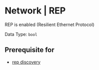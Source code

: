 # Network | REP

REP is enabled (Resilient Ethernet Protocol)

Data Type:  `bool`

## Prerequisite for

- [rep discovery](../../../../admin/reference/discovery/box/rep.md)
